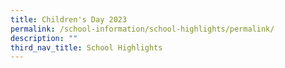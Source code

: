 ```yaml
---
title: Children's Day 2023
permalink: /school-information/school-highlights/permalink/
description: ""
third_nav_title: School Highlights
---
```

